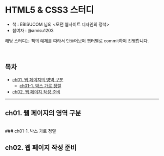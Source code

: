 # HTML5 & CSS3 스터디
- 책 : EBISUCOM 님의 &lt;모던 웹사이트 디자인의 정석>
- 참여자 : @amisu1203

해당 스터디는 책의 예제를 따라서 만들어보며 챕터별로 commit하며 진행합니다.

<br>

## 목차

- [ch01. 웹 페이지의 영역 구분](#ch01-웹-페이지의-영역-구분)
  - [ch01-1. 박스 가로 정렬](#ch01-1--박스-가로-정렬)
- [ch02. 웹 페이지 작성 준비](#ch02-웹-페이지-작성-준비)

---

## ch01. 웹 페이지의 영역 구분
<br>
  ### ch01-1. 박스 가로 정렬
  
  

## <a src="https://github.com/amisu1203/-study-html-css/edit/main/README.md#ch02-%EC%9B%B9-%ED%8E%98%EC%9D%B4%EC%A7%80-%EC%9E%91%EC%84%B1-%EC%A4%80%EB%B9%84">ch02. 웹 페이지 작성 준비</a>
